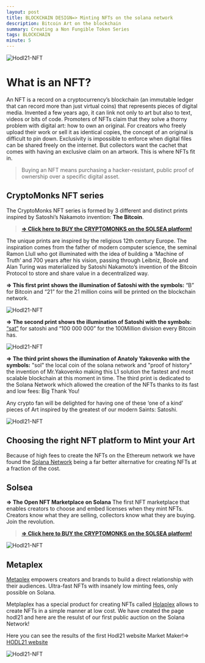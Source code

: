 ```yaml
---
layout: post
title: BLOCKCHAIN DESIGN=> Minting NFTs on the solana network
description: Bitcoin Art on the blockchain
summary: Creating a Non Fungible Token Series
tags: BLOCKCHAIN
minute: 5
---
```


![Hodl21-NFT](/assets/images/art/HODL/main.jpg)

# What is an NFT?
An NFT is a record on a cryptocurrency’s blockchain (an immutable ledger that can record more than just virtual coins) that represents pieces of digital media. Invented a few years ago, it can link not only to art but also to text, videos or bits of code. Promoters of NFTs claim that they solve a thorny problem with digital art: how to own an original. For creators who freely upload their work or sell it as identical copies, the concept of an original is difficult to pin down. Exclusivity is impossible to enforce when digital files can be shared freely on the internet. But collectors want the cachet that comes with having an exclusive claim on an artwork. This is where NFTs fit in.

> Buying an NFT means purchasing a hacker-resistant, public proof of ownership over a specific digital asset.

## CryptoMonks NFT series
The CryptoMonks NFT series is formed by 3 different and distinct prints inspired by Satoshi’s Nakamoto invention: 
__The Bitcoin__.

> __[=> Click here to BUY the CRYPTOMONKS on the SOLSEA platform!](https://solsea.io/collection/61685012c3a49cc95e5b0e1a)__

The unique prints are inspired by the religious 12th century Europe. The inspiration comes from the father of modern computer science, the seminal Ramon Llull who got illuminated with the idea of building a ‘Machine of Truth’ and 700 years after his vision, passing through Leibniz, Boole and Alan Turing was materialized by Satoshi Nakamoto’s invention of the Bitcoin Protocol to store and share value in a decentralized way.

__=> This first print shows the illumination of Satoshi with the symbols:__
“B” for Bitcoin and “21” for the 21 million coins will be printed on the blockchain network.

![Hodl21-NFT](/assets/images/art/HODL/btc2.jpg)

__=> The second print shows the illumination of Satoshi with the symbols:__
[“sat”](https://satsymbol.com/) for satoshi and “100 000 000” for the 100Million division every Bitcoin has.

![Hodl21-NFT](/assets/images/art/HODL/sat2.jpg)

__=> The third print shows the illumination of Anatoly Yakovenko with the symbols:__
"sol" the local coin of the solana network and "proof of history" the invention of Mr.Yakovenko making this L1 solution the fastest and most scalable blockchain at this moment in time. The third print is dedicated to the Solana Network which allowed the creation of the NFTs thanks to its fast and low fees: Big Thank You!

Any crypto fan will be delighted for having one of these ‘one of a kind’ pieces of Art inspired by the greatest of our modern Saints: Satoshi.

![Hodl21-NFT](/assets/images/art/HODL/sol2.jpg)


## Choosing the right NFT platform to Mint your Art
Because of high fees to create the NFTs on the Ethereum network we have found the [Solana Network](https://solana.com/) being a far better alternative for creating NFTs at a fraction of the cost.

## Solsea
__=> The Open NFT Marketplace on Solana__
The first NFT marketplace that enables creators to choose and embed licenses when they mint NFTs. Creators know what they are selling, collectors know what they are buying.
Join the revolution.

> __[=> Click here to BUY the CRYPTOMONKS on the SOLSEA platform!](https://solsea.io/collection/61685012c3a49cc95e5b0e1a)__

![Hodl21-NFT](/assets/images/art/HODL/solsea.jpeg)

## Metaplex

[Metaplex](https://www.metaplex.com/) empowers creators and brands to build a direct relationship with their audiences. Ultra-fast NFTs with insanely low minting fees, only possible on Solana.

Metplaplex has a special product for creating NFTs called [Holaplex](https://builder.holaplex.com/) allows to create NFTs in a simple manner at low cost. We have created the page hodl21 and here are the resulst of our first public auction on the Solana Network!

Here you can see the results of the first Hodl21 website Market Maker!=> [HODL21 website](https://hodl21.holaplex.com/#/artworks)

![Hodl21-NFT](/assets/images/art/HODL/holaplex.jpg)

